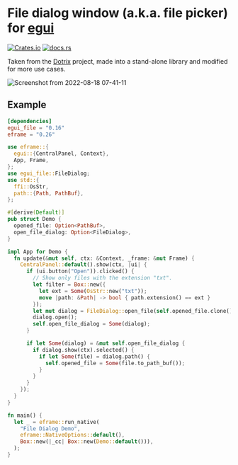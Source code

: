 # File dialog window (a.k.a. file picker) for [egui](https://github.com/emilk/egui)

[![Crates.io](https://img.shields.io/crates/v/egui_file)](https://crates.io/crates/egui_file)
[![docs.rs](https://img.shields.io/badge/docs-website-blue)](https://docs.rs/egui_file)

Taken from the [Dotrix](https://github.com/lowenware/dotrix) project, made into a stand-alone library and modified for more use cases.

![Screenshot from 2022-08-18 07-41-11](https://user-images.githubusercontent.com/16503728/185423412-32cd1b6d-0c2e-48e9-bc08-77c7278d2f1e.png)

## Example

````toml
[dependencies]
egui_file = "0.16"
eframe = "0.26"
````

````rust
use eframe::{
  egui::{CentralPanel, Context},
  App, Frame,
};
use egui_file::FileDialog;
use std::{
  ffi::OsStr,
  path::{Path, PathBuf},
};

#[derive(Default)]
pub struct Demo {
  opened_file: Option<PathBuf>,
  open_file_dialog: Option<FileDialog>,
}

impl App for Demo {
  fn update(&mut self, ctx: &Context, _frame: &mut Frame) {
    CentralPanel::default().show(ctx, |ui| {
      if (ui.button("Open")).clicked() {
        // Show only files with the extension "txt".
        let filter = Box::new({
          let ext = Some(OsStr::new("txt"));
          move |path: &Path| -> bool { path.extension() == ext }
        });
        let mut dialog = FileDialog::open_file(self.opened_file.clone()).show_files_filter(filter);
        dialog.open();
        self.open_file_dialog = Some(dialog);
      }

      if let Some(dialog) = &mut self.open_file_dialog {
        if dialog.show(ctx).selected() {
          if let Some(file) = dialog.path() {
            self.opened_file = Some(file.to_path_buf());
          }
        }
      }
    });
  }
}

fn main() {
  let _ = eframe::run_native(
    "File Dialog Demo",
    eframe::NativeOptions::default(),
    Box::new(|_cc| Box::new(Demo::default())),
  );
}
````
